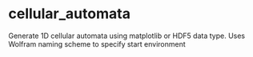 # cellular_automata
Generate 1D cellular automata using matplotlib or HDF5 data type.
Uses Wolfram naming scheme to specify start environment
